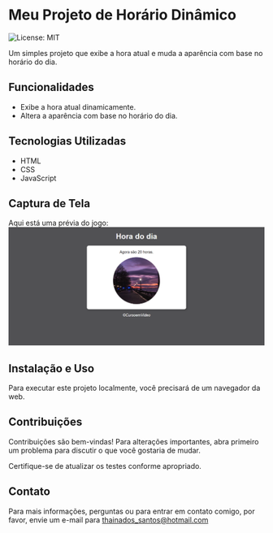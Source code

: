 
# Meu Projeto de Horário Dinâmico

![License: MIT](https://img.shields.io/badge/License-MIT-yellow.svg)

Um simples projeto que exibe a hora atual e muda a aparência com base no horário do dia.

## Funcionalidades 

-   Exibe a hora atual dinamicamente.
-   Altera a aparência com base no horário do dia.


## Tecnologias Utilizadas


-   HTML
-   CSS
-   JavaScript

## Captura de Tela

Aqui está uma prévia do jogo:
<img src="assets/demo.png" alt="imagem_readme">

## Instalação e Uso

Para executar este projeto localmente, você precisará de um navegador da web.


## Contribuições

Contribuições são bem-vindas! Para alterações importantes, abra primeiro um problema para discutir o que você gostaria de mudar.

Certifique-se de atualizar os testes conforme apropriado.

## Contato

Para mais informações, perguntas ou para entrar em contato comigo, por favor, envie um e-mail para thainados_santos@hotmail.com
